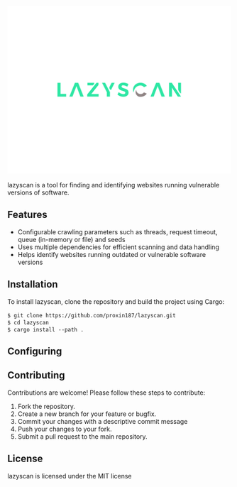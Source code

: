 
<img src="assets/logo.svg">

lazyscan is a tool for finding and identifying websites running vulnerable versions of software.

## Features

- Configurable crawling parameters such as threads, request timeout, queue (in-memory or file) and seeds
- Uses multiple dependencies for efficient scanning and data handling
- Helps identify websites running outdated or vulnerable software versions

## Installation

To install lazyscan, clone the repository and build the project using Cargo:

```
$ git clone https://github.com/proxin187/lazyscan.git
$ cd lazyscan
$ cargo install --path .
```

## Configuring

## Contributing

Contributions are welcome! Please follow these steps to contribute:

1. Fork the repository.
2. Create a new branch for your feature or bugfix.
3. Commit your changes with a descriptive commit message
4. Push your changes to your fork.
5. Submit a pull request to the main repository.

## License
lazyscan is licensed under the MIT license


